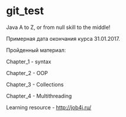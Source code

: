 # git_test
Java A to Z, or from null skill to the middle!

Примерная дата окончания курса 31.01.2017.

Пройденный материал:


Chapter_1 - syntax 

Chapter_2 - OOP
 
Chapter_3 - Collections

Chapter_4 - Multithreading
 
Learning resource - http://job4j.ru/

